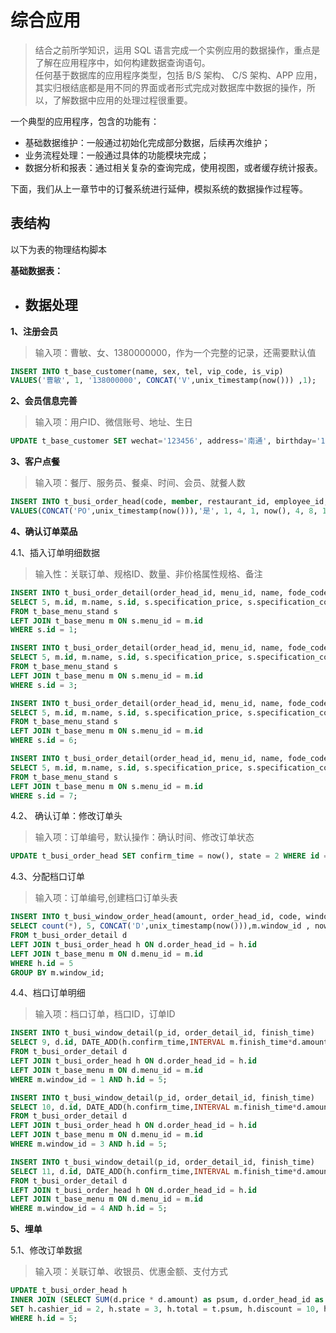 # 综合应用

> 结合之前所学知识，运用 SQL 语言完成一个实例应用的数据操作，重点是了解在应用程序中，如何构建数据查询语句。  
> 任何基于数据库的应用程序类型，包括 B/S 架构、 C/S 架构、APP 应用，其实归根结底都是用不同的界面或者形式完成对数据库中数据的操作，所以，了解数据中应用的处理过程很重要。

一个典型的应用程序，包含的功能有：

* 基础数据维护：一般通过初始化完成部分数据，后续再次维护；
* 业务流程处理：一般通过具体的功能模块完成；
* 数据分析和报表：通过相关复杂的查询完成，使用视图，或者缓存统计报表。

下面，我们从上一章节中的订餐系统进行延伸，模拟系统的数据操作过程等。

## 表结构

以下为表的物理结构脚本

**基础数据表：**

* ## 数据处理

**1、注册会员**

> 输入项：曹敏、女、1380000000，作为一个完整的记录，还需要默认值

```sql
INSERT INTO t_base_customer(name, sex, tel, vip_code, is_vip)
VALUES('曹敏', 1, '138000000', CONCAT('V',unix_timestamp(now())) ,1);
```

**2、会员信息完善**

> 输入项：用户ID、微信账号、地址、生日

```sql
UPDATE t_base_customer SET wechat='123456', address='南通', birthday='1995-10-10' WHERE id=4;
```

**3、客户点餐**

> 输入项：餐厅、服务员、餐桌、时间、会员、就餐人数

```sql
INSERT INTO t_busi_order_head(code, member, restaurant_id, employee_id, table_id, enter_time, customer_id, amount, state)
VALUES(CONCAT('PO',unix_timestamp(now())),'是', 1, 4, 1, now(), 4, 8, 1);
```

**4、确认订单菜品**

4.1、插入订单明细数据

> 输入性：关联订单、规格ID、数量、非价格属性规格、备注

```sql
INSERT INTO t_busi_order_detail(order_head_id, menu_id, name, fode_code_id, cost, price, amount, specification, comment)
SELECT 5, m.id, m.name, s.id, s.specification_price, s.specification_cost, 1, '微辣', '少油'
FROM t_base_menu_stand s
LEFT JOIN t_base_menu m ON s.menu_id = m.id
WHERE s.id = 1;

INSERT INTO t_busi_order_detail(order_head_id, menu_id, name, fode_code_id, cost, price, amount, specification, comment)
SELECT 5, m.id, m.name, s.id, s.specification_price, s.specification_cost, 1, '', ''
FROM t_base_menu_stand s
LEFT JOIN t_base_menu m ON s.menu_id = m.id
WHERE s.id = 3;

INSERT INTO t_busi_order_detail(order_head_id, menu_id, name, fode_code_id, cost, price, amount, specification, comment)
SELECT 5, m.id, m.name, s.id, s.specification_price, s.specification_cost, 1, '中辣', '不要香菜'
FROM t_base_menu_stand s
LEFT JOIN t_base_menu m ON s.menu_id = m.id
WHERE s.id = 6;

INSERT INTO t_busi_order_detail(order_head_id, menu_id, name, fode_code_id, cost, price, amount, specification, comment)
SELECT 5, m.id, m.name, s.id, s.specification_price, s.specification_cost, 1, '中辣', '不要香菜'
FROM t_base_menu_stand s
LEFT JOIN t_base_menu m ON s.menu_id = m.id
WHERE s.id = 7;
```

4.2、 确认订单：修改订单头

> 输入项：订单编号，默认操作：确认时间、修改订单状态

```sql
UPDATE t_busi_order_head SET confirm_time = now(), state = 2 WHERE id = 5;
```

4.3、分配档口订单

> 输入项：订单编号,创建档口订单头表

```sql
INSERT INTO t_busi_window_order_head(amount, order_head_id, code, window_id, create_time)
SELECT count(*), 5, CONCAT('D',unix_timestamp(now())),m.window_id , now()
FROM t_busi_order_detail d
LEFT JOIN t_busi_order_head h ON d.order_head_id = h.id
LEFT JOIN t_base_menu m ON d.menu_id = m.id
WHERE h.id = 5
GROUP BY m.window_id;
```

4.4、档口订单明细

> 输入项：档口订单，档口ID，订单ID

```sql
INSERT INTO t_busi_window_detail(p_id, order_detail_id, finish_time)
SELECT 9, d.id, DATE_ADD(h.confirm_time,INTERVAL m.finish_time*d.amount MINUTE)
FROM t_busi_order_detail d 
LEFT JOIN t_busi_order_head h ON d.order_head_id = h.id
LEFT JOIN t_base_menu m ON d.menu_id = m.id
WHERE m.window_id = 1 AND h.id = 5;

INSERT INTO t_busi_window_detail(p_id, order_detail_id, finish_time)
SELECT 10, d.id, DATE_ADD(h.confirm_time,INTERVAL m.finish_time*d.amount MINUTE)
FROM t_busi_order_detail d 
LEFT JOIN t_busi_order_head h ON d.order_head_id = h.id
LEFT JOIN t_base_menu m ON d.menu_id = m.id
WHERE m.window_id = 3 AND h.id = 5;

INSERT INTO t_busi_window_detail(p_id, order_detail_id, finish_time)
SELECT 11, d.id, DATE_ADD(h.confirm_time,INTERVAL m.finish_time*d.amount MINUTE)
FROM t_busi_order_detail d 
LEFT JOIN t_busi_order_head h ON d.order_head_id = h.id
LEFT JOIN t_base_menu m ON d.menu_id = m.id
WHERE m.window_id = 4 AND h.id = 5;
```

**5、埋单**

5.1、修改订单数据

> 输入项：关联订单、收银员、优惠金额、支付方式

```sql
UPDATE t_busi_order_head h
INNER JOIN (SELECT SUM(d.price * d.amount) as psum, d.order_head_id as order_id FROM t_busi_order_detail d GROUP BY d.order_head_id) AS t ON h.id = t.order_id
SET h.cashier_id = 2, h.state = 3, h.total = t.psum, h.discount = 10, h.actual_amount = total - discount, h.check_out_time = now(), pay_type = '现金'
WHERE h.id = 5;
```



